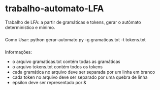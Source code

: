 # trabalho-automato-LFA
Trabalho de LFA: a partir de gramáticas e tokens, gerar o autômato determinístico e mínimo.

###
Como Usar:
python gerar-automato.py -g gramaticas.txt -t tokens.txt

###
Informações:
- o arquivo gramaticas.txt contém todas as gramáticas
- o arquivo tokens.txt contém todos os tokens
- cada gramática no arquivo deve ser separada por um linha em branco
- cada token no arquivo deve ser separado por uma quebra de linha
- epsilon deve ser representado por &
